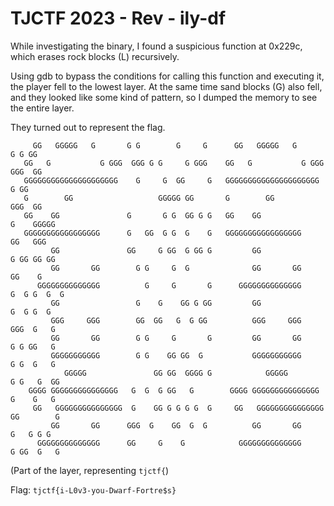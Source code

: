 # TJCTF 2023 - Rev - ily-df

While investigating the binary, I found a suspicious function at 0x229c, which erases rock blocks (L) recursively.

Using gdb to bypass the conditions for calling this function and executing it, the player fell to the lowest layer.
At the same time sand blocks (G) also fell, and they looked like some kind of pattern, so I dumped the memory to see the entire layer.

They turned out to represent the flag.

```
     GG   GGGGG   G       G G        G     G      GG   GGGGG   G        G G GG
   GG   G           G GGG  GGG G G     G GGG    GG   G           G GGG     GGG  GG
   GGGGGGGGGGGGGGGGGGGGG    G     G  GG     G   GGGGGGGGGGGGGGGGGGGGG         G GG
   G        GG                   GGGGG GG       G        GG            GGG  GG
   GG    GG               G       G G  GG G G   GG    GG                 G    GGGGG
   GGGGGGGGGGGGGGGGG      G   GG  G G  G    G   GGGGGGGGGGGGGGGGG          GG   GGG
         GG               GG     G GG  G GG G         GG                G GG GG GG
         GG       GG        G G     G  G              GG       GG          GG    G
      GGGGGGGGGGGGGG          G     G       G      GGGGGGGGGGGGGG      G  G G  G  G
         GG                 G    G    GG G GG         GG                 G  G G  G
         GGG     GGG        GG  GG   G  G GG          GGG     GGG        GGG  G   G
         GG       GG        G G     G       G         GG       GG      G G GG   G
         GGGGGGGGGGG        G G    GG GG  G           GGGGGGGGGGG        G G  G   G
            GGGGG               GG GG  GGGG G            GGGGG         G G   G  GG
    GGGG GGGGGGGGGGGGGGG   G  G  G GG   G        GGGG GGGGGGGGGGGGGGG    G    G   G
     GG   GGGGGGGGGGGGGGG  G    GG G G G G  G     GG   GGGGGGGGGGGGGGG GG        G
         GG       GG      GGG  G    GG  G  G          GG       GG        G   G G G
      GGGGGGGGGGGGGG      GG     G    G            GGGGGGGGGGGGGG       G GG  G   G

```
(Part of the layer, representing `tjctf{`)

Flag: `tjctf{i-L0v3-you-Dwarf-Fortre$s}`
